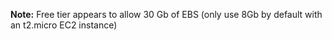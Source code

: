 **Note:** Free tier appears to allow 30 Gb of EBS (only use 8Gb by default with an t2.micro EC2 instance)

